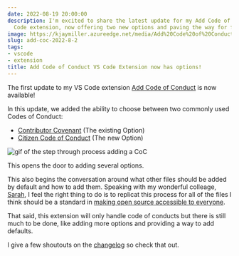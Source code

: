 ```yaml
---
date: 2022-08-19 20:00:00
description: I'm excited to share the latest update for my Add Code of Conduct VS
  Code extension, now offering two new options and paving the way for future additions.
image: https://kjaymiller.azureedge.net/media/Add%20Code%20of%20Conduct%20Image.png
slug: add-coc-2022-8-2
tags:
- vscode
- extension
title: Add Code of Conduct VS Code Extension now has options!
---
```


The first update to my VS Code extension [Add Code of Conduct][Add Code of Conduct] is now available!

In this update, we added the ability to choose between two commonly used Codes of Conduct:

- [Contributor Covenant][Contributor Covenant] (The existing Option)
- [Citizen Code of Conduct][Citizen Code of Conduct] (The new Option)

![gif of the step through process adding a CoC](https://kjaymiller.azureedge.net/media/add_covenant-2022-8-2.gif)

This opens the door to adding several options.

This also begins the conversation around what other files should be added by default and how to add them. Speaking with my wonderful colleage, [Sarah](https://twitter.com/crazy4pi314), I feel the right thing to do is to replicat this process for all of the files I think should be a standard in [making open source accessible to everyone](https://contributionswelcome.org).

That said, this extension will only handle code of conducts but there is still much to be done, like adding more options and providing a way to add defaults.

I give a few shoutouts on the [changelog](https://marketplace.visualstudio.com/items/kjaymiller.vscode-add-code-of-conduct/changelog) so check that out.

[Add Code of Conduct]: https://marketplace.visualstudio.com/items?itemName=joshuabell.add-code-of-conduct
[Contributor Covenant]: https://contributor-covenant.org/
[Citizen Code of Conduct]: https://github.com/stumpsyn/policies/blob/master/citizen_code_of_conduct.md
